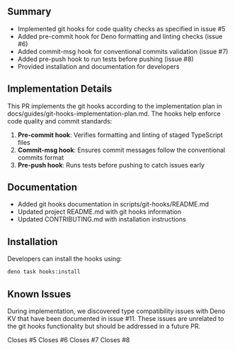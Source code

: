 ## Summary

- Implemented git hooks for code quality checks as specified in issue #5
- Added pre-commit hook for Deno formatting and linting checks (issue #6)
- Added commit-msg hook for conventional commits validation (issue #7)
- Added pre-push hook to run tests before pushing (issue #8)
- Provided installation and documentation for developers

## Implementation Details

This PR implements the git hooks according to the implementation plan in
docs/guides/git-hooks-implementation-plan.md. The hooks help enforce code
quality and commit standards:

1. **Pre-commit hook**: Verifies formatting and linting of staged TypeScript
   files
2. **Commit-msg hook**: Ensures commit messages follow the conventional commits
   format
3. **Pre-push hook**: Runs tests before pushing to catch issues early

## Documentation

- Added git hooks documentation in scripts/git-hooks/README.md
- Updated project README.md with git hooks information
- Updated CONTRIBUTING.md with installation instructions

## Installation

Developers can install the hooks using:

```bash
deno task hooks:install
```

## Known Issues

During implementation, we discovered type compatibility issues with Deno KV that
have been documented in issue #11. These issues are unrelated to the git hooks
functionality but should be addressed in a future PR.

Closes #5 Closes #6 Closes #7 Closes #8

